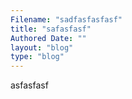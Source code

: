 ```yaml
---
Filename: "sadfasfasfasf"
title: "safasfasf"
Authored Date: ""
layout: "blog"
type: "blog"
---
```


asfasfasf